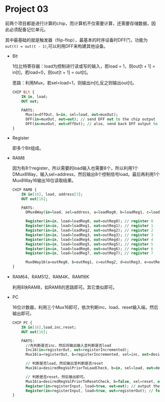# Project 03

​	前两个项目都是进行计算的chip，而计算机不仅需要计算，还需要存储数据，因此必须配备记忆单元。

​	其中最基础的就是触发器（flip-flop），最基本的时序设备时DFF门，功能为`out(t) = out(t - 1)`,可以利用DFF来构建其他设备。

* Bit

  1位比特寄存器：load为控制进行读或写的输入，若load = 1，则out[t + 1] = in[t]，若load=0，则out[t + 1] = out[t]。

  思路：利用Mux，若sel=load=1，则输出in[t],反之则输出out[t]。

  ```vhdl
  CHIP Bit {
      IN in, load;
      OUT out;
  
      PARTS:
      	Mux(a=dffOut, b=in, sel=load, out=muxOut);
      	DFF(in=muxOut, out=out); // send DFF out to the chip output
      	DFF(in=muxOut, out=dffOut); // also, send back DFF output to re-use
  }
  ```

* Register

  即多个Bit组成。

* RAM8

  因为有8个register，所以需要的load输入也需要8个，所以利用1个DMux8Way，输入sel=address，然后输出8个控制信号load。最后再利用1个Mux8Way16输出16位读取结果。

  ```vhdl
  CHIP RAM8 {
      IN in[16], load, address[3];
      OUT out[16];
  
      PARTS:
  		DMux8Way(in=load, sel=address, a=loadReg0, b=loadReg1, c=loadReg2, d=loadReg3, e=loadReg4, f=loadReg5, g=loadReg6, h=loadReg7);
  
  		Register(in=in, load=loadReg0, out=outReg0); // register 0
  		Register(in=in, load=loadReg1, out=outReg1); // register 1
  		Register(in=in, load=loadReg2, out=outReg2); // register 2
  		Register(in=in, load=loadReg3, out=outReg3); // register 3
  		Register(in=in, load=loadReg4, out=outReg4); // register 4
  		Register(in=in, load=loadReg5, out=outReg5); // register 5
  		Register(in=in, load=loadReg6, out=outReg6); // register 6
  		Register(in=in, load=loadReg7, out=outReg7); // register 7
  
  		Mux8Way16(a=outReg0, b=outReg1, c=outReg2, d=outReg3, e=outReg4, f=outReg5, g=outReg6, h=outReg7, sel=address, out=out);
  }
  ```

* RAM64、RAM512、RAM4K、RAM16K

  利用8块RAM8，如RAM8的思路即可。其它类似即可。

* PC

  16位计数器，利用三个Mux16即可，依次判断inc、load、reset输入端，然后输出即可。

  ```vhdl
  CHIP PC {
      IN in[16],load,inc,reset;
      OUT out[16];
  
      PARTS:
      	//先判断是否inc，然后将输出输入至判断是否load
  		Inc16(in=registerOut, out=registerIncremented);
  		Mux16(a=registerOut, b=registerIncremented, sel=inc, out=desiredRegValPriorToLoadCheck);
  
  		// 判断是否load，然后输出至判断是否reset
  		Mux16(a=desiredRegValPriorToLoadCheck, b=in, sel=load, out=desiredRegValPriorToResetCheck);
  
  		// 判断是否reset，然后输出即可。
      	Mux16(a=desiredRegValPriorToResetCheck, b=false, sel=reset, out=registerInput);
      	Register(in=registerInput, load=true, out=out); // output the current round value
      	Register(in=registerInput, load=true, out=registerOut); // for feedback
  }
  ```

  